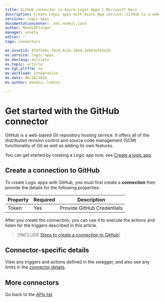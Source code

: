 ```yaml
---
title: GitHub connector in Azure Logic Apps | Microsoft Docs
description: Create Logic apps with Azure App service. GitHub is a web-based Git repository hosting service. It offers all of the distributed revision control and source code management (SCM) functionality of Git as well as adding its own features.
services: logic-apps
documentationcenter: .net,nodejs,java
author: MandiOhlinger
manager: anneta
editor: ''
tags: connectors

ms.assetid: 8f873e6c-f4c0-4c2e-a5bd-2e953efe5e2b
ms.service: logic-apps
ms.devlang: multiple
ms.topic: article
ms.tgt_pltfrm: na
ms.workload: integration
ms.date: 08/18/2016
ms.author: mandia; ladocs

---
```

# Get started with the GitHub connector
GitHub is a web-based Git repository hosting service. It offers all of the distributed revision control and source code management (SCM) functionality of Git as well as adding its own features.

You can get started by creating a Logic app now, see [Create a logic app](../logic-apps/logic-apps-create-a-logic-app.md).

## Create a connection to GitHub
To create Logic apps with GitHub, you must first create a **connection** then provide the details for the following properties: 

| Property | Required | Description |
| --- | --- | --- |
| Token |Yes |Provide GitHub Credentials |

After you create the connection, you can use it to execute the actions and listen for the triggers described in this article. 

> [!INCLUDE [Steps to create a connection to GitHub](../../includes/connectors-create-api-github.md)]
> 

## Connector-specific details

View any triggers and actions defined in the swagger, and also see any limits in the [connector details](/connectors/github/).

## More connectors
Go back to the [APIs list](apis-list.md).